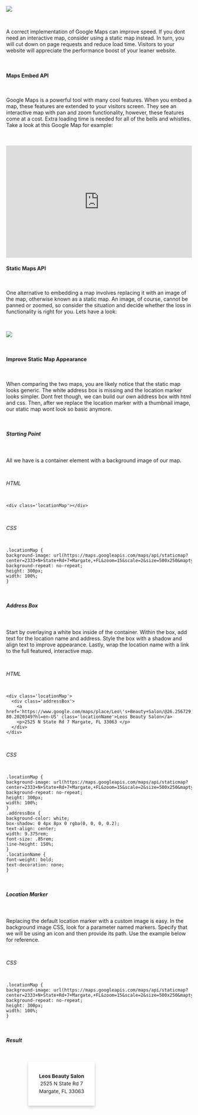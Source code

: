 ![](https://images.pexels.com/photos/1468657/pexels-photo-1468657.jpeg?auto=compress&amp;cs=tinysrgb&amp;dpr=2&amp;h=650&amp;w=940)

<br/>

A correct implementation of Google Maps can improve speed. If you dont need an interactive map, consider using a static map instead. In turn, you will cut down on page requests and reduce load time. Visitors to your website will appreciate the performance boost of your leaner website.

<br/>

#### Maps Embed API

<br/>

Google Maps is a powerful tool with many cool features. When you embed a map, these features are extended to your visitors screen. They see an interactive map with pan and zoom functionality, however, these features come at a cost. Extra loading time is needed for all of the bells and whistles. Take a look at this Google Map for example:

<br/>

<iframe src='https://www.google.com/maps/embed?pb=!1m18!1m12!1m3!1d3578.152012363639!2d-80.20422358530921!3d26.25672938341448!2m3!1f0!2f0!3f0!3m2!1i1024!2i768!4f13.1!3m3!1m2!1s0x88d904ba5bdb4cf1%3A0x1829700d27d2cc65!2sLeo&#39;s+Beauty+Salon!5e0!3m2!1sen!2sus!4v1477937769010' frameborder='0' style='border:0;width:100%;height:19rem;margin-top:1rem;'></iframe>

<br/>

#### Static Maps API

<br/>

One alternative to embedding a map involves replacing it with an image of the map, otherwise known as a static map. An image, of course, cannot be panned or zoomed, so consider the situation and decide whether the loss in functionality is right for you. Lets have a look:

<br/>

![](https://maps.googleapis.com/maps/api/staticmap?center=2333+N+State+Rd+7+Margate,+FL&zoom=14&scale=2&size=500x250&maptype=roadmap&markers=color:red%7Clabel:A%7C2333+N+State+Rd+7+Margate,+FL&key=AIzaSyCgu_Q8xV12Q5H-WFjYmYcWzDO6NOxr8hk)

<br/>

#### Improve Static Map Appearance

<br/>

When comparing the two maps, you are likely notice that the static map looks generic. The white address box is missing and the location marker looks simpler. Dont fret though, we can build our own address box with html and css. Then, after we replace the location marker with a thumbnail image, our static map wont look so basic anymore.

<br/>

##### Starting Point

<br/>

All we have is a container element with a background image of our map.

<br/>

*HTML*

<br/>

`<div class='locationMap'></div>`

<br/>

*CSS*

<br/>

```
.locationMap {
background-image: url(https://maps.googleapis.com/maps/api/staticmap?center=2333+N+State+Rd+7+Margate,+FL&zoom=15&scale=2&size=500x250&maptype=roadmap&markers=color:red%7Clabel:A%7C2333+N+State+Rd+7+Margate,+FL);
background-repeat: no-repeat;
height: 300px;
width: 100%;
}
```

<br/>

##### Address Box

<br/>

Start by overlaying a white box inside of the container. Within the box, add text for the location name and address. Style the box with a shadow and align text to improve appearance. Lastly, wrap the location name with a link to the full featured, interactive map.

<br/>

*HTML*

<br/>

```
<div class='locationMap'>
  <div class='addressBox'>
    <a href='https://www.google.com/maps/place/Leo\'s+Beauty+Salon/@26.256729,-80.202035,16z/data=!4m5!3m4!1s0x0:0x1829700d27d2cc65!8m2!3d26.2567294!4d-80.2020349?hl=en-US' class='locationName'>Leos Beauty Salon</a>
    <p>2525 N State Rd 7 Margate, FL 33063 </p>
  </div>
</div>
```

<br/>

*CSS*

<br/>

```
.locationMap {
background-image: url(https://maps.googleapis.com/maps/api/staticmap?center=2333+N+State+Rd+7+Margate,+FL&zoom=15&scale=2&size=500x250&maptype=roadmap&markers=color:red%7Clabel:A%7C2333+N+State+Rd+7+Margate,+FL);
background-repeat: no-repeat;
height: 300px;
width: 100%;
}
.addressBox {
background-color: white;
box-shadow: 0 4px 8px 0 rgba(0, 0, 0, 0.2);
text-align: center;
width: 9.375rem;
font-size: .85rem;
line-height: 150%;
}
.locationName {
font-weight: bold;
text-decoration: none;
}
```

<br/>

##### Location Marker

<br/>

Replacing the default location marker with a custom image is easy. In the background image CSS, look for a parameter named markers. Specify that we will be using an icon and then provide its path. Use the example below for reference.

<br/>

*CSS* 

<br/>

```
.locationMap {
background-image: url(https://maps.googleapis.com/maps/api/staticmap?center=2333+N+State+Rd+7+Margate,+FL&zoom=15&scale=2&size=500x250&maptype=roadmap&markers=icon:http://leosbeautysalon.com/assets/images/favicon.png%7C2333+N+State+Rd+7+Margate,+FL);
background-repeat: no-repeat;
height: 300px;
width: 100%;
}
```
<br/>

##### Result

<br/>

<div style='width=100%;display:flex;justify-content:space-around'><div style='height:auto;width:80%;display:flex;justify-content:space-around;flex-direction:column;align-items:center;'><div style='background-image: url(https://maps.googleapis.com/maps/api/staticmap?center=2333+N+State+Rd+7+Margate,+FL&zoom=14&scale=2&size=500x250&maptype=roadmap&markers=icon:http://leosbeautysalon.com/assets/images/favicon.png%7C2333+N+State+Rd+7+Margate,+FL&key=AIzaSyCgu_Q8xV12Q5H-WFjYmYcWzDO6NOxr8hk);background-repeat:no-repeat;background-position:center;height:300px;width:100%'><div style='padding:.937rem;margin:.625rem 0 0 .625rem;background-color:white;box-shadow:0 4px 8px 0 rgba(0, 0, 0, 0.2);text-align:center;width:9.375rem;font-size:.85rem;line-height:150%'><a href='https://www.google.com/maps/place/Leos+Beauty+Salon/@26.256729,-80.202035,16z/data=!4m5!3m4!1s0x0:0x1829700d27d2cc65!8m2!3d26.2567294!4d-80.2020349?hl=en-US' style='font-weight:bold;text-decoration:none;'><p>Leos Beauty Salon</a><br/>2525 N State Rd 7<br/>Margate, FL 33063</p></div>


